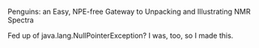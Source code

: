 Penguins: an Easy, NPE-free Gateway to Unpacking and Illustrating NMR Spectra

Fed up of java.lang.NullPointerException? I was, too, so I made this.
